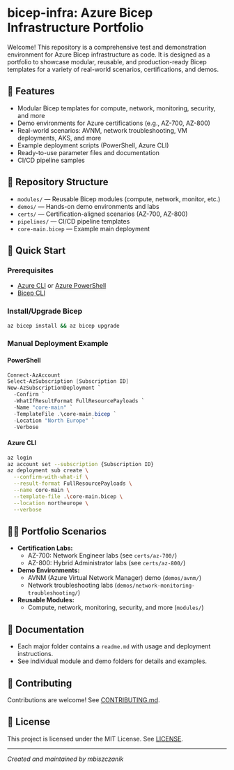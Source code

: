 
# bicep-infra: Azure Bicep Infrastructure Portfolio

Welcome! This repository is a comprehensive test and demonstration environment for Azure Bicep infrastructure as code. It is designed as a portfolio to showcase modular, reusable, and production-ready Bicep templates for a variety of real-world scenarios, certifications, and demos.

## 🚀 Features
- Modular Bicep templates for compute, network, monitoring, security, and more
- Demo environments for Azure certifications (e.g., AZ-700, AZ-800)
- Real-world scenarios: AVNM, network troubleshooting, VM deployments, AKS, and more
- Example deployment scripts (PowerShell, Azure CLI)
- Ready-to-use parameter files and documentation
- CI/CD pipeline samples

## 📂 Repository Structure
- `modules/` — Reusable Bicep modules (compute, network, monitor, etc.)
- `demos/` — Hands-on demo environments and labs
- `certs/` — Certification-aligned scenarios (AZ-700, AZ-800)
- `pipelines/` — CI/CD pipeline templates
- `core-main.bicep` — Example main deployment

## 🏁 Quick Start
### Prerequisites
- [Azure CLI](https://docs.microsoft.com/en-us/cli/azure/install-azure-cli) or [Azure PowerShell](https://docs.microsoft.com/en-us/powershell/azure/new-azureps-module-az)
- [Bicep CLI](https://docs.microsoft.com/en-us/azure/azure-resource-manager/bicep/install)

### Install/Upgrade Bicep
```sh
az bicep install && az bicep upgrade
```

### Manual Deployment Example
#### PowerShell
```powershell
Connect-AzAccount
Select-AzSubscription [Subscription ID]
New-AzSubscriptionDeployment `
  -Confirm `
  -WhatIfResultFormat FullResourcePayloads `
  -Name "core-main" `
  -TemplateFile .\core-main.bicep `
  -Location "North Europe" `
  -Verbose
```
#### Azure CLI
```sh
az login
az account set --subscription {Subscription ID}
az deployment sub create \
  --confirm-with-what-if \
  --result-format FullResourcePayloads \
  --name core-main \
  --template-file .\core-main.bicep \
  --location northeurope \
  --verbose
```

## 🧑‍💻 Portfolio Scenarios
- **Certification Labs:**
  - AZ-700: Network Engineer labs (see `certs/az-700/`)
  - AZ-800: Hybrid Administrator labs (see `certs/az-800/`)
- **Demo Environments:**
  - AVNM (Azure Virtual Network Manager) demo (`demos/avnm/`)
  - Network troubleshooting labs (`demos/network-monitoring-troubleshooting/`)
- **Reusable Modules:**
  - Compute, network, monitoring, security, and more (`modules/`)

## 📖 Documentation
- Each major folder contains a `readme.md` with usage and deployment instructions.
- See individual module and demo folders for details and examples.

## 🤝 Contributing
Contributions are welcome! See [CONTRIBUTING.md](CONTRIBUTING.md).

## 📄 License
This project is licensed under the MIT License. See [LICENSE](LICENSE).

---

_Created and maintained by mbiszczanik_
